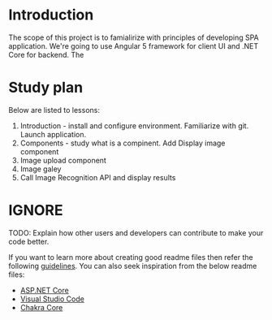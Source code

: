 # Introduction 
The scope of this project is to famialirize with principles of developing SPA application. We're going to use Angular 5 framework for client UI and .NET Core for backend. The 

# Study plan
Below are listed to lessons:
1.	Introduction - install and configure environment. Familiarize with git. Launch application.
2.	Components - study what is a compinent. Add Display image component
3.	Image upload component
4.	Image galey
5.  Call Image Recognition API and display results





# IGNORE
TODO: Explain how other users and developers can contribute to make your code better. 

If you want to learn more about creating good readme files then refer the following [guidelines](https://www.visualstudio.com/en-us/docs/git/create-a-readme). You can also seek inspiration from the below readme files:
- [ASP.NET Core](https://github.com/aspnet/Home)
- [Visual Studio Code](https://github.com/Microsoft/vscode)
- [Chakra Core](https://github.com/Microsoft/ChakraCore)